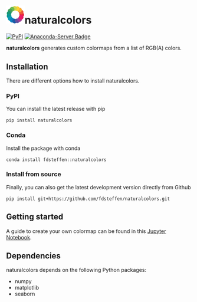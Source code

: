 # <img src="https://raw.githubusercontent.com/fdsteffen/naturalcolors/master/naturalcolors/icon.png" width="50">naturalcolors
[![PyPI](https://img.shields.io/pypi/v/naturalcolors)](https://pypi.org/project/naturalcolors/)
[![Anaconda-Server Badge](https://anaconda.org/fdsteffen/naturalcolors/badges/version.svg)](https://anaconda.org/fdsteffen/naturalcolors/badges/version.svg)


**naturalcolors** generates custom colormaps from a list of RGB(A) colors.

## Installation
There are different options how to install naturalcolors. 

### PyPI
You can install the latest release with pip
```
pip install naturalcolors
```

### Conda
Install the package with conda
```
conda install fdsteffen::naturalcolors
```

### Install from source
Finally, you can also get the latest development version directly from Github
```
pip install git+https://github.com/fdsteffen/naturalcolors.git
```

## Getting started
A guide to create your own colormap can be found in this [Jupyter Notebook](https://github.com/fdsteffen/naturalcolors/blob/master/tutorial/naturalcolors_tutorial.ipynb).

## Dependencies
naturalcolors depends on the following Python packages:

- numpy
- matplotlib
- seaborn
